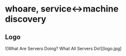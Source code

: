 whoare, service<->machine discovery
===================================

Logo
----

![What Are Servers Doing? What All Servers Do!][logo.jpg]
